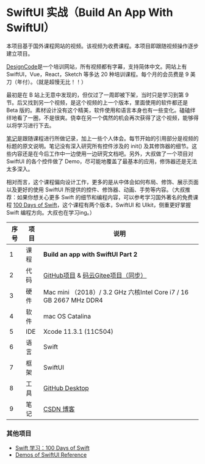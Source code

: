# SwiftUI 实战（Build An App With SwiftUI）

本项目基于国外课程网站的视频。该视频为收费课程。本项目即跟随视频操作逐步建立项目。

[DesignCode](https://designcode.io/)是一个培训网站，所有视频都有字幕，支持简体中文。网站上有 SwiftUI，Vue，React，Sketch 等多达 20 种培训课程。每个月的会员费是 9 美刀（年付）。（就是超慢无比！！）

最初是在 B 站上无意中发现的，但仅过了一周即被下架，当时只是学习到第 9 节。后又找到另一个视频，是这个视频的上一个版本，里面使用的软件都还是 Beta 版的。素材设计没有这个精美，软件使用和语言本身也有一些变化。磕磕绊绊地看了一圈，不是很爽。侥幸在另一个偶然的机会再次获得了这个视频，能够得以将学习进行下去。

[笔记](https://github.com/HH-Ge/BuildAnAppWithSwiftUI/wiki)是跟随课程进行所做记录，加上一些个人体会。每节开始的引用部分是视频的标题的原文说明。笔记没有深入研究所有控件涉及的 init() 及其修饰器的细节。这些内容还是在今后工作中一边使用一边研究文档吧。另外，大叔做了一个项目对 SwiftUI 的各个控件做了 Demo，尽可能地覆盖了最基本的应用，修饰器还是无法太多深入。

相对而言，这个课程偏向设计工作，更多的是从中体会如何布局、修饰、展示页面以及更好的使用 SwiftUI 所提供的控件、修饰器、动画、手势等内容。（大叔推荐：如果你想关心更多 Swift 的细节和编程内容，可以参考学习国外著名的免费课程 [100 Days of Swift](https://www.hackingwithswift.com/100/swiftui)，这个课程有两个版本，SwiftUI 和 UIkit，侧重更好掌握 Swift 编程方向。大叔也在学习ing。）

| 序号 | 项目 | 说明                                                         |
| ---- | ---- | ------------------------------------------------------------ |
| 1    | 课程 | **Build an app with SwiftUI Part 2**                         |
| 2    | 代码 | [GitHub项目](https://github.com/HH-Ge/BuildAnAppWithSwiftUI.git)    &    [码云Gitee项目（同步）](https://gitee.com/hh680821/BuildAnAppWithSwiftUI.git) |
| 3    | 硬件 | Mac mini （2018）/ 3.2 GHz 六核Intel Core i7 / 16 GB 2667 MHz DDR4 |
| 4    | 软件 | mac OS Catalina                                              |
| 5    | IDE  | Xcode 11.3.1 (11C504)                                        |
| 6    | 语言 | Swift                                                        |
| 7    | 框架 | SwiftUI                                                      |
| 8    | 工具 | [GitHub Desktop](https://desktop.github.com/)                |
| 9    | 笔记 | [CSDN 博客](https://blog.csdn.net/hh680821/category_9814951.html) |

### 其他项目

- [Swift 学习：100 Days of Swift](https://github.com/HH-Ge/100DaysOfSwift.git)
- [Demos of SwiftUI Reference](https://github.com/HH-Ge/SwiftUIReference.git)

